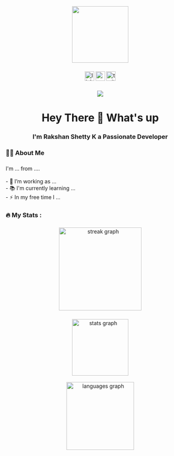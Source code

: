 <div align="center">
  <img height="150" src="https://media.giphy.com/media/M9gbBd9nbDrOTu1Mqx/giphy.gif"  />
</div>

###

<div align="center">
  <img src="https://img.shields.io/static/v1?message=LinkedIn&logo=linkedin&label=&color=0077B5&logoColor=white&labelColor=&style=for-the-badge" height="25" alt="linkedin logo"  />
  <img src="https://img.shields.io/static/v1?message=Youtube&logo=youtube&label=&color=FF0000&logoColor=white&labelColor=&style=for-the-badge" height="25" alt="youtube logo"  />
  <img src="https://img.shields.io/static/v1?message=Twitter&logo=twitter&label=&color=1DA1F2&logoColor=white&labelColor=&style=for-the-badge" height="25" alt="twitter logo"  />
</div>

###

<div align="center">
  <img src="https://visitor-badge.laobi.icu/badge?page_id=Rakshanshetty1339&"  />
</div>

###

<h1 align="center">Hey There 👋 What's up</h1>

###

<h3 align="center">I'm Rakshan Shetty K a Passionate Developer</h3>

###

<h3 align="left">👩‍💻  About Me</h3>

###


<p align="left">I'm ... from ....<br><br>- 🔭 I’m working as ...<br>- 📚 I'm currently learning ...<br>- ⚡ In my free time I ...</p>


###
<h3 align="left">🔥   My Stats :</h3>

###

<div align="center">
  <img src="https://streak-stats.demolab.com?user=Rakshanshetty1339&locale=en&mode=daily&theme=dark&hide_border=false&border_radius=5&order=3" height="220" alt="streak graph"/>
</div>

###



<div align="center">
  <img src="https://github-readme-stats.vercel.app/api?username=Rakshanshetty1339&hide_title=false&hide_rank=false&show_icons=true&include_all_commits=true&count_private=true&disable_animations=false&theme=dracula&locale=en&hide_border=false" height="150" alt="stats graph" right-gap="10"           /><br><br>
  <img src="https://github-readme-stats.vercel.app/api/top-langs?username=Rakshanshetty1339&locale=en&hide_title=false&layout=compact&card_width=320&langs_count=5&theme=dracula&hide_border=false" height="180" alt="languages graph"  />
</div>




